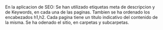 En la aplicacion de SEO:
Se han utilizado etiquetas meta de descripcion y de Keywords, en cada una de las paginas.
Tambien se ha ordenado los encabezados h1,h2.
Cada pagina tiene un titulo indicativo del contenido de la misma.
Se ha odenado el sitio, en carpetas y subcarpetas.
